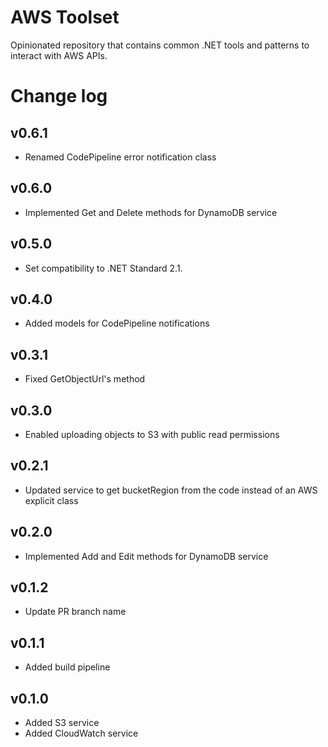 # AWS Toolset
Opinionated repository that contains common .NET tools and patterns to interact with AWS APIs.

# Change log

## v0.6.1
* Renamed CodePipeline error notification class

## v0.6.0
* Implemented Get and Delete methods for DynamoDB service

## v0.5.0
* Set compatibility to .NET Standard 2.1.

## v0.4.0
* Added models for CodePipeline notifications

## v0.3.1
* Fixed GetObjectUrl's method

## v0.3.0
* Enabled uploading objects to S3 with public read permissions

## v0.2.1
* Updated service to get bucketRegion from the code instead of an AWS explicit class

## v0.2.0
* Implemented Add and Edit methods for DynamoDB service

## v0.1.2
* Update PR branch name

## v0.1.1
* Added build pipeline

## v0.1.0
* Added S3 service
* Added CloudWatch service
